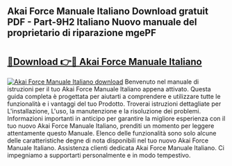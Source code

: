 ## Akai Force Manuale Italiano Download gratuit PDF - Part-9H2 Italiano Nuovo manuale del proprietario di riparazione mgePF

# <h2><a href="http://dfgo145.blite.top/?on=Akai+Force+Manuale+Italiano">🔗Download 👉🔴 Akai Force Manuale Italiano</a></h2>

[![Akai Force Manuale Italiano download](https://i.imgur.com/lujVjoI.png)](http://dfgo145.blite.top/?on=Akai+Force+Manuale+Italiano)
Benvenuto nel manuale di istruzioni per il tuo Akai Force Manuale Italiano appena attivato. Questa guida completa è progettata per aiutarti a comprendere e utilizzare tutte le funzionalità e i vantaggi del tuo Prodotto. Troverai istruzioni dettagliate per L'installazione, L'uso, la manutenzione e la risoluzione dei problemi. Informazioni importanti in anticipo per garantire la migliore esperienza con il tuo nuovo Akai Force Manuale Italiano, prenditi un momento per leggere attentamente questo Manuale. Elenco delle funzionalità sono solo alcune delle caratteristiche degne di nota disponibili nel tuo nuovo Akai Force Manuale Italiano. Assistenza clienti dedicata Akai Force Manuale Italiano. Ci impegniamo a supportarti personalmente e in modo tempestivo.
